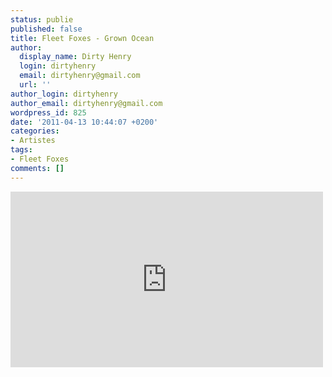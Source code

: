 ```yaml
---
status: publie
published: false
title: Fleet Foxes - Grown Ocean
author:
  display_name: Dirty Henry
  login: dirtyhenry
  email: dirtyhenry@gmail.com
  url: ''
author_login: dirtyhenry
author_email: dirtyhenry@gmail.com
wordpress_id: 825
date: '2011-04-13 10:44:07 +0200'
categories:
- Artistes
tags:
- Fleet Foxes
comments: []
---
```

<iframe src="http://player.vimeo.com/video/21577557?title=0&amp;byline=0&amp;portrait=0&amp;color=ebe8cd" width="500" height="281" frameborder="0"></iframe>
